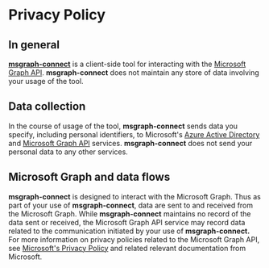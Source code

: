# Privacy Policy

## In general

**[msgraph-connect](https://github.com/adamedx/msgraph-connect)** is a client-side tool for interacting with the [Microsoft Graph API](https://graph.microsoft.io). **msgraph-connect** does not maintain any store of data involving your usage of the tool.

## Data collection

In the course of usage of the tool, **msgraph-connect** sends data you specify, including personal identifiers, to Microsoft's [Azure Active Directory](https://azure.microsoft.com/en-us/services/active-directory/) and [Microsoft Graph API](https://graph.microsoft.io) services. **msgraph-connect** does not send your personal data to any other services.

## Microsoft Graph and data flows

**msgraph-connect** is designed to interact with the Microsoft Graph. Thus as part of your use of **msgraph-connect**, data are sent to and received from the Microsoft Graph. While **msgraph-connect** maintains no record of the data sent or received, the Microsoft Graph API service may record data related to the communication initiated by your use of **msgraph-connect.** For more information on privacy policies related to the Microsoft Graph API, see [Microsoft's Privacy Policy](https://privacy.microsoft.com/en-us/privacystatement) and related relevant documentation from Microsoft.

